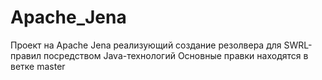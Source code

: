 # Apache_Jena
Проект на Apache Jena реализующий создание резолвера для SWRL-правил посредством Java-технологий
Основные правки находятся в ветке master
